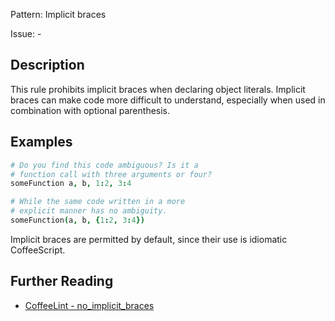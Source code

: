 Pattern: Implicit braces

Issue: -

## Description

This rule prohibits implicit braces when declaring object literals. Implicit braces can make code more difficult to understand, especially when used in combination with optional parenthesis.

## Examples

``` coffeescript
# Do you find this code ambiguous? Is it a
# function call with three arguments or four?
someFunction a, b, 1:2, 3:4

# While the same code written in a more
# explicit manner has no ambiguity.
someFunction(a, b, {1:2, 3:4})
```

Implicit braces are permitted by default, since their use is idiomatic CoffeeScript.

## Further Reading

* [CoffeeLint - no_implicit_braces](http://www.coffeelint.org/#options)
